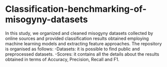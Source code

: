 # Classification-benchmarking-of-misogyny-datasets
 In this study, we organized and cleaned misogyny datasets collected by online sources and provided classification results obtained employing machine learning models and extracting feature approaches.
 The repository is organised as follows:
 -Datasets: it is possible to find public and preprocessed datasets.
 -Scores: it contains all the details about the results obtained in terms of Accuracy, Precision, Recall and F1.
